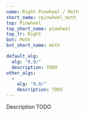 ```yaml
---
name: Right Pinwheel / Moth
short_name: rpinwheel_moth
top: Pinwheel
top_short_name: pinwheel
top_lr: Right
bot: Moth
bot_short_name: moth

default_alg:
  alg: "0,0/"
  description: TODO
other_algs:
  -
    alg: "0,0/"
    description: TODO
---
```


Description TODO

